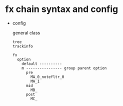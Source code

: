 # fx chain syntax and config

- config

  general
  class

      tree
      trackinfo

      fx
        option
          default ----------
          m ---------------- group parent option
            pre
              MA_0_notefltr_0
              MA_1
            mid
              MB_
            post
              MC_
